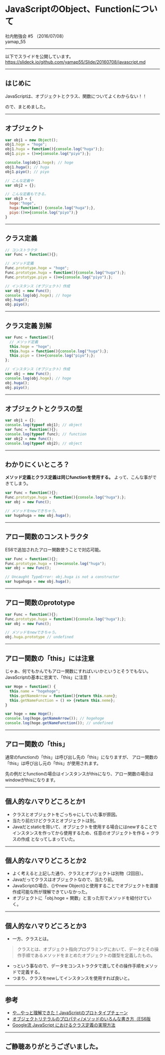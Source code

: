 # JavaScriptのObject、Functionについて

社内勉強会 #5 （2016/07/08）  
yamap_55

---

以下でスライドを公開しています。
https://slideck.io/github.com/yamap55/Slide/20160708/javascript.md

---

## はじめに
JavaScriptは、オブジェクトとクラス、関数についてよくわからない！！

ので、まとめました。

---

## オブジェクト

```javascript
var obj1 = new Object();
obj1.hoge = "hoge";
obj1.huga = function(){console.log("huga");};
obj1.piyo = ()=>{console.log("piyo");};

console.log(obj1.hoge); // hoge
obj1.huga(); // huga
obj1.piyo(); // piyo

// こんな定義や
var obj2 = {};

// こんな定義もできる。
var obj3 = {
  hoge:"hoge",
  huga:function() {console.log("huga");},
  piyo:()=>{console.log("piyo");}
}
```

---

## クラス定義

```javascript
// コンストラクタ
var Func = function(){};

// メソッド定義
Func.prototype.hoge = "hoge";
Func.prototype.huga = function(){console.log("huga");};
Func.prototype.piyo = ()=>{console.log("piyo");};

// インスタンス（オブジェクト）作成
var obj = new Func();
console.log(obj.hoge); // hoge
obj.huga();
obj.piyo();
```

---

## クラス定義 別解
```javascript
var Func = function(){
  // メソッド定義
  this.hoge = "hoge";
  this.huga = function(){console.log("huga");};
  this.piyo = ()=>{console.log("piyo");};
};

// インスタンス（オブジェクト）作成
var obj = new Func();
console.log(obj.hoge); // hoge
obj.huga();
obj.piyo();
```

---

## オブジェクトとクラスの型
```javascript
var obj1 = {};
console.log(typeof obj1); // object
var func = function(){};
console.log(typeof func); // function
var obj2 = new func();
console.log(typeof obj2); // object
```

---

## わかりにくいところ？

**メソッド定義とクラス定義は同じfunctionを使用する。**
よって、こんな事ができてしまう。

```javascript
var Func = function(){};
Func.prototype.huga = function(){console.log("huga");};
var obj = new Func();

// メソッドをnewできちゃう。
var hugahuga = new obj.huga();
```

---

## アロー関数のコンストラクタ
ES6で追加されたアロー関数使うことで対応可能。

```javascript
var Func = function(){};
Func.prototype.huga = ()=>console.log("huga");
var obj = new Func();

// Uncaught TypeError: obj.huga is not a constructor
var hugahuga = new obj.huga();
```

---

## アロー関数のprototype

```javascript
var Func = function(){};
Func.prototype.huga = function(){console.log("huga");};
var obj = new Func();

// メソッドをnewできちゃう。
obj.huga.prototype // undefined
```

---

## アロー関数の「this」には注意
じゃぁ、何でもかんでもアロー関数にすればいいかというとそうでもない。
JavaScriptの基本に忠実で、「this」に注意！

```javascript
var Hoge = function() {
  this.name = "hogehoge";
  this.getNameArrow = function(){return this.name};
  this.getNameFunction = () => {return this.neme};
}

var hoge = new Hoge();
console.log(hoge.getNameArrow()); // hogehoge
console.log(hoge.getNameFunction()); // undefined
```

---

## アロー関数の「this」

通常のfunctionの「this」は呼び出し先の「this」になりますが、
アロー関数の「this」は呼び出し元の「this」が使用されます。

先の例だとfunctionの場合はインスタンスがthisになり、アロー関数の場合はwindowがthisになります。

---

## 個人的なハマりどころとか1
- クラスとオブジェクトをごっちゃにしていた事が原因。
- 当たり前だけどクラスとオブジェクトは別。
- Javaだとstaticを除いて、オブジェクトを使用する場合にはnewすることでインスタンスを作ってから使用するため、任意のオブジェクトを作る = クラスの作成 となってしまっていた。

---

## 個人的なハマりどころとか2
- よく考えると上記した通り、クラスとオブジェクトは別物（2回目）。
- Javaだってクラスはオブジェクトなので、当たり前。
- JavaScriptの場合、{}やnew Object()と使用することでオブジェクトを直接作成可能な所が理解できていなかった。
- オブジェクトに「obj.hoge = 関数」と言った形でメソッドを紐付けていく。

---

## 個人的なハマりどころとか3
- 一方、クラスとは。

> クラスとは、オブジェクト指向プログラミングにおいて、データとその操作手順であるメソッドをまとめたオブジェクトの雛型を定義したもの。

- っという事なので、データをコンストラクタで渡してその操作手順をメソッドで定義する。
- つまり、クラスをnewしてインスタンスを使用すれば良いと。

---

## 参考
- [や...やっと理解できた！JavaScriptのプロトタイプチェーン](http://maeharin.hatenablog.com/entry/20130215/javascript_prototype_chain)
- [オブジェクトリテラルのプロパティ/メソッドのいろんな書き方（ES6版](http://qiita.com/kura07/items/356bd37733f457d3177f)
- [Google流 JavaScript におけるクラス定義の実現方法](http://www.yunabe.jp/docs/javascript_class_in_google.html)

---

## ご静聴ありがとうございました。
